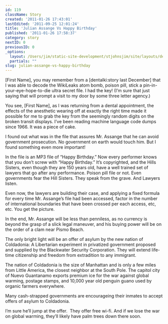 ```yaml
---
id: 119
className: Story
created: '2011-01-26 17:43:01'
lastEdited: '2011-09-25 12:01:24'
title: 'Julian Assange Vs Happy Birthday'
published: '2011-01-26 17:58:37'
category: story
nextID: 0
previousID: 0
_options:
  layout: /Users/jim/static-site-development/stjohnsjim/site/layouts/default.static.ttml
  partials: ""
slug: julian-assange-vs-happy-birthday
---
```

<p>[First Name], you may remember from a [dentalki:story last December] that I was able to decode the WikiLeaks atom bomb, poison pill, stick a pin-in-your-eye-hope-to-die ultra secret file.  I had the key!  (I’m sure that just saying that will prompt a visit to my door by some three letter agency.)</p>
<p>You see, [First Name], as I was returning from a dental appointment, the effects of the anesthetic wearing off at exactly the right time made it possible for me to grab the key from the seemingly random digits on the broken transit displays.  I’ve been reading machine language code dumps since 1966.  It was a piece of cake.</p>
<p>I found out what was in the file that assures Mr. Assange that he can avoid government prosecution.  No government on earth would touch him.  But I found something even more important!</p>
<p>In the file is an MP3 file of “Happy Birthday.”  Now every performer knows that you don’t screw with “Happy Birthday.”  It’s copyrighted, and the Hills Sisters, even though they are 150 years old, have a well trained set of lawyers that go after any performance.  Poison pill file or not.  Even governments fear the Hill Sisters.  They speak from the grave.   And Lawyers listen.</p>
<p>Even now, the lawyers are building their case, and applying a fixed formula for every time Mr. Assange’s file had been accessed, factor in the number of international boundaries that have been crossed per each access, etc, etc.  You get the picture.</p>
<p>In the end, Mr. Assange will be less than penniless, as no currency is beyond the grasp of a slick legal maneuver, and his buying power will be on the order of a clam near Pismo Beach.</p>
<p>The only bright light will be an offer of asylum by the new nation of Coldadonia: A Libertarian experiment in privatized government proposed and supplied by the Blackwater Security Corporation.  They will extend life-time citizenship and freedom from extradition to any immigrant.</p>
<p>The nation of Coldadonia is the size of Manhattan and is only a few miles from Little America, the closest neighbor at the South Pole. The capitol city of Nuevo Guantanamo exports premium ice for the war against global warming, postage stamps, and 10,000 year old penguin guano used by organic farmers everywhere.</p>
<p>Many cash-strapped governments are encourageing their inmates to accept offers of asylum to Coldadonia.</p>
<p>I’m sure he’ll jump at the offer.  They offer free wi-fi.  And if we lose the war on global warming, they’ll likely have palm trees down there soon.</p>